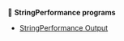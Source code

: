 

📌 **StringPerformance programs**

- [StringPerformance Output](https://github.com/yoghana0925/AdvancedJava/blob/main/Lab2a_StringOperations/2a.png)

